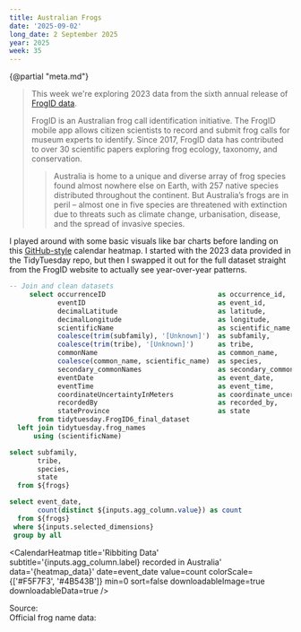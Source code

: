 ```yaml
---
title: Australian Frogs
date: '2025-09-02'
long_date: 2 September 2025
year: 2025
week: 35
---
```


{@partial "meta.md"}

> This week we're exploring 2023 data from the sixth annual release of [FrogID data](https://www.frogid.net.au/explore).
>
> FrogID is an Australian frog call identification initiative. The FrogID mobile app allows citizen scientists to record and submit frog calls for museum experts to identify. Since 2017, FrogID data has contributed to over 30 scientific papers exploring frog ecology, taxonomy, and conservation.
>
> > Australia is home to a unique and diverse array of frog species found almost nowhere else on Earth, with 257 native species distributed throughout the continent. But Australia’s frogs are in peril – almost one in five species are threatened with extinction due to threats such as climate change, urbanisation, disease, and the spread of invasive species.

I played around with some basic visuals like bar charts before landing on this [GitHub-style](https://github.com/slunsford) calendar heatmap. I started with the 2023 data provided in the TidyTuesday repo, but then I swapped it out for the full dataset straight from the FrogID website to actually see year-over-year patterns.

```sql frogs
-- Join and clean datasets
     select occurrenceID                            as occurrence_id,
            eventID                                 as event_id,
            decimalLatitude                         as latitude,
            decimalLongitude                        as longitude,
            scientificName                          as scientific_name,
            coalesce(trim(subfamily), '[Unknown]')  as subfamily,
            coalesce(trim(tribe), '[Unknown]')      as tribe,
            commonName                              as common_name,
            coalesce(common_name, scientific_name)  as species,
            secondary_commonNames                   as secondary_common_names,
            eventDate                               as event_date,
            eventTime                               as event_time,
            coordinateUncertaintyInMeters           as coordinate_uncertainty_in_meters,
            recordedBy                              as recorded_by,
            stateProvince                           as state
       from tidytuesday.FrogID6_final_dataset
  left join tidytuesday.frog_names
      using (scientificName)
```

```sql dimensions
select subfamily,
       tribe,
       species,
       state
  from ${frogs}
```

<DimensionGrid data={dimensions} name="selected_dimensions" />

<Dropdown title=Count name=agg_column defaultValue="species">
    <DropdownOption valueLabel="Daily frog calls" value="occurrence_id" />
    <DropdownOption valueLabel="FrogID submissions" value="event_id" />
    <DropdownOption valueLabel="FrogID users" value="recorded_by" />
    <DropdownOption valueLabel="Unique frog species" value="species" />
</Dropdown>

```sql heatmap_data
select event_date,
       count(distinct ${inputs.agg_column.value}) as count
  from ${frogs}
 where ${inputs.selected_dimensions}
 group by all
```

<CalendarHeatmap
  title='Ribbiting Data'
  subtitle='{inputs.agg_column.label} recorded in Australia'
  data='{heatmap_data}'
  date=event_date
  value=count
  colorScale={['#F5F7F3', '#4B543B']}
  min=0
  sort=false
  downloadableImage=true
  downloadableData=true
/>

<Note>
Source: <Link label='FrogID dataset 6.0' url='https://www.frogid.net.au/explore' /> <Info description='Full dataset from 10 Nov 2017 to 9 Nov 2023' /> <br>
Official frog name data: <Link label='Australian Society of Herpetologists Official List of Australian Species (2025)' url='http://www.australiansocietyofherpetologists.org/ash-official-list-of-australian-species' />
</Note>

